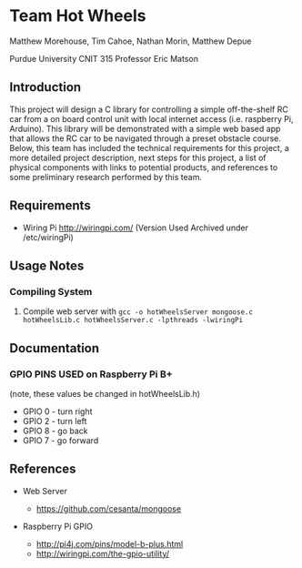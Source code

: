 # Team Hot Wheels
Matthew Morehouse, Tim Cahoe, Nathan Morin, Matthew Depue

Purdue University CNIT 315
Professor Eric Matson

## Introduction

This project will design a C library for controlling a simple off-the-shelf RC car from a on board control unit with local internet access (i.e. raspberry Pi, Arduino).  This library will be demonstrated with a simple web based app that allows the RC car to be navigated through a preset obstacle course.  Below, this team has included the technical requirements for this project, a more detailed project description, next steps for this project, a list of physical components with links to potential products, and references to some preliminary research performed by this team.

## Requirements
* Wiring Pi http://wiringpi.com/ (Version Used Archived under <root>/etc/wiringPi)

## Usage Notes

### Compiling System
1) Compile web server with 
```gcc -o hotWheelsServer mongoose.c hotWheelsLib.c hotWheelsServer.c -lpthreads -lwiringPi```

## Documentation

### GPIO PINS USED on Raspberry Pi B+ 
(note, these values be changed in hotWheelsLib.h)
* GPIO 0 - turn right
* GPIO 2 - turn left
* GPIO 8 - go back
* GPIO 7 - go forward

## References

* Web Server
  - https://github.com/cesanta/mongoose

* Raspberry Pi GPIO
  - http://pi4j.com/pins/model-b-plus.html
  - http://wiringpi.com/the-gpio-utility/
